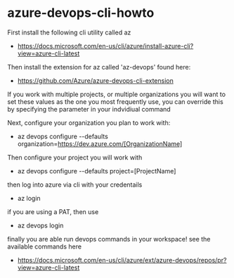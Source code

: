 # azure-devops-cli-howto

First install the following cli utility called az
 * https://docs.microsoft.com/en-us/cli/azure/install-azure-cli?view=azure-cli-latest
 
Then install the extension for az called 'az-devops' found here:
 * https://github.com/Azure/azure-devops-cli-extension

If you work with multiple projects, or multiple organizations you will want to set these values as the one you most frequently use, you can override this by specifying the parameter in your indvidiual command

Next, configure your organization you plan to work with:
 * az devops configure --defaults organization=https://dev.azure.com/[OrganizationName]
 
Then configure your project you will work with
 * az devops configure --defaults project=[ProjectName]

then log into azure via cli with your credentails
 * az login
 
if you are using a PAT, then use
 * az devops login

finally you are able run devops commands in your workspace!
see the available commands here
 * https://docs.microsoft.com/en-us/cli/azure/ext/azure-devops/repos/pr?view=azure-cli-latest


